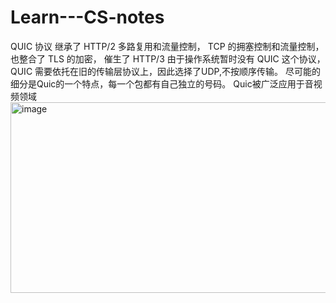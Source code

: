 # Learn---CS-notes
QUIC 协议 继承了 HTTP/2 多路复用和流量控制， TCP 的拥塞控制和流量控制，也整合了 TLS 的加密， 催生了 HTTP/3
由于操作系统暂时没有 QUIC 这个协议， QUIC 需要依托在旧的传输层协议上，因此选择了UDP,不按顺序传输。
尽可能的细分是Quic的一个特点，每一个包都有自己独立的号码。
Quic被广泛应用于音视频领域
<img width="903" height="305" alt="image" src="https://github.com/user-attachments/assets/3a372038-b2e5-4b67-b6d9-3ebfab02472a" />
